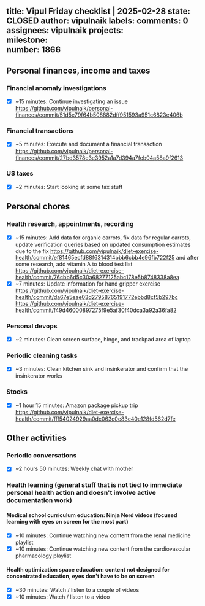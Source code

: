 title:	Vipul Friday checklist | 2025-02-28
state:	CLOSED
author:	vipulnaik
labels:	
comments:	0
assignees:	vipulnaik
projects:	
milestone:	
number:	1866
--
## Personal finances, income and taxes

### Financial anomaly investigations

- [x] ~15 minutes: Continue investigating an issue https://github.com/vipulnaik/personal-finances/commit/51d5e79f64b508882dff951593a951c6823e406b

### Financial transactions

- [x] ~5 minutes: Execute and document a financial transaction https://github.com/vipulnaik/personal-finances/commit/27bd3578e3e3952a1a7d394a7feb04a58a9f2613

### US taxes

- [x] ~2 minutes: Start looking at some tax stuff

## Personal chores

### Health research, appointments, recording

- [x] ~15 minutes: Add data for organic carrots, fix data for regular carrots, update verification queries based on updated consumption estimates due to the fix https://github.com/vipulnaik/diet-exercise-health/commit/ef81465ecfd88f6314314bbb6cbb4e96fb722f25 and after some research, add vitamin A to blood test list https://github.com/vipulnaik/diet-exercise-health/commit/76cbb6d5c30a68277125abc178e5b8748338a8ea
- [x] ~7 minutes: Update information for hand gripper exercise https://github.com/vipulnaik/diet-exercise-health/commit/da67e5eae03d27958765191772ebbd8cf5b297bc https://github.com/vipulnaik/diet-exercise-health/commit/f49d46000897275f9e5af30f40dca3a92a36fa82

### Personal devops

- [x] ~2 minutes: Clean screen surface, hinge, and trackpad area of laptop

### Periodic cleaning tasks

- [x] ~3 minutes: Clean kitchen sink and insinkerator and confirm that the insinkerator works

### Stocks

- [x] ~1 hour 15 minutes: Amazon package pickup trip https://github.com/vipulnaik/diet-exercise-health/commit/fff54024929aa0dc063c0e83c40e128fd562d7fe

## Other activities

### Periodic conversations

- [x] ~2 hours 50 minutes: Weekly chat with mother

### Health learning (general stuff that is not tied to immediate personal health action and doesn't involve active documentation work)

#### Medical school curriculum education: Ninja Nerd videos (focused learning with eyes on screen for the most part)

- [x] ~10 minutes: Continue watching new content from the renal medicine playlist
- [x] ~10 minutes: Continue watching new content from the cardiovascular pharmacology playlist

#### Health optimization space education: content not designed for concentrated education, eyes don't have to be on screen

- [x] ~30 minutes: Watch / listen to a couple of videos
- [x] ~10 minutes: Watch / listen to a video
